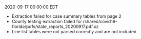 2020-09-17 00:00:00 EDT


- Extraction failed for case summary tables from page 2
- County testing extraction failed for /shared/covid19-florida/pdfs/state_reports_20200917.pdf.xz
- Line list tables were not parsed correctly and are not included
